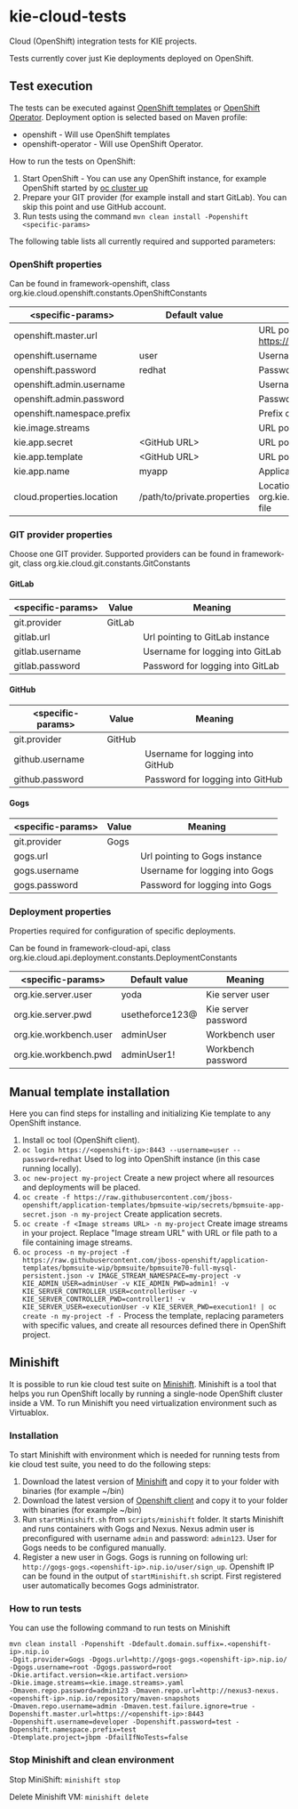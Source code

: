 # kie-cloud-tests
Cloud (OpenShift) integration tests for KIE projects.

Tests currently cover just Kie deployments deployed on OpenShift.

## Test execution

The tests can be executed against [OpenShift templates](https://github.com/jboss-container-images/rhpam-7-openshift-image) or [OpenShift Operator](https://github.com/kiegroup/kie-cloud-operator). Deployment option is selected based on Maven profile:
- openshift - Will use OpenShift templates
- openshift-operator - Will use OpenShift Operator.

How to run the tests on OpenShift:
1. Start OpenShift - You can use any OpenShift instance, for example OpenShift started by [oc cluster up](https://github.com/openshift/origin/blob/master/docs/cluster_up_down.md)
2. Prepare your GIT provider (for example install and start GitLab). You can skip this point and use GitHub account.
3. Run tests using the command `mvn clean install -Popenshift <specific-params>`

The following table lists all currently required and supported parameters:

### OpenShift properties

Can be found in framework-openshift, class org.kie.cloud.openshift.constants.OpenShiftConstants

| \<specific-params\>        | Default value  |  Meaning							                                                                                |
| -------------------------- | -------------- | ------------------------------------------------------------------------------------------------------------------- |
| openshift.master.url       |                | URL pointing to OpenShift, for example https://127.0.0.1:8443							                            |
| openshift.username         | user           | Username for logging into OpenShift                           							                            |
| openshift.password         | redhat         | Password for logging into OpenShift                                                                                 |
| openshift.admin.username   |                | Username for logging into OpenShift as Administrator                                                                |
| openshift.admin.password   |                | Password for logging into OpenShift as Administrator                                                                |
| openshift.namespace.prefix |                | Prefix of Openshift project name                                                                                    |
| kie.image.streams          |                | URL pointing to file with image stream definitions                                                                  |
| kie.app.secret             | \<GitHub URL\> | URL pointing to file with secrets                                                                                   |
| kie.app.template           | \<GitHub URL\> | URL pointing to file with Kie deployments template                                                                  |
| kie.app.name               | myapp          | Application name used as prefix for Kie deployments                                                                 |
| cloud.properties.location  | /path/to/private.properties          | Location of the cloud private properties (See more in org.kie.cloud.openshift.resource.CloudProperties.java file    |

### GIT provider properties

Choose one GIT provider.
Supported providers can be found in framework-git, class org.kie.cloud.git.constants.GitConstants

#### GitLab

| \<specific-params\> | Value  |  Meaning                              |
| ------------------- | ------ | ------------------------------------- |
| git.provider        | GitLab |                                       |
| gitlab.url          |        | Url pointing to GitLab instance       |
| gitlab.username     |        | Username for logging into GitLab      |
| gitlab.password     |        | Password for logging into GitLab      |

#### GitHub

| \<specific-params\> | Value  |  Meaning                              |
| ------------------- | ------ | ------------------------------------- |
| git.provider        | GitHub |                                       |
| github.username     |        | Username for logging into GitHub      |
| github.password     |        | Password for logging into GitHub      |

#### Gogs

| \<specific-params\> | Value  |  Meaning                              |
| ------------------- | ------ | ------------------------------------- |
| git.provider        | Gogs   |                                       |
| gogs.url            |        | Url pointing to Gogs instance         |
| gogs.username       |        | Username for logging into Gogs        |
| gogs.password       |        | Password for logging into Gogs        |

### Deployment properties

Properties required for configuration of specific deployments.

Can be found in framework-cloud-api, class org.kie.cloud.api.deployment.constants.DeploymentConstants

| \<specific-params\>    | Default value   |  Meaning             |
| ---------------------- | --------------- | -------------------- |
| org.kie.server.user    | yoda            | Kie server user      |
| org.kie.server.pwd     | usetheforce123@ | Kie server password  |
| org.kie.workbench.user | adminUser       | Workbench user       |
| org.kie.workbench.pwd  | adminUser1!     | Workbench password   |

## Manual template installation

Here you can find steps for installing and initializing Kie template to any OpenShift instance.

1. Install oc tool (OpenShift client).
2. `oc login https://<openshift-ip>:8443 --username=user --password=redhat`
Used to log into OpenShift instance (in this case running locally).
3. `oc new-project my-project`
Create a new project where all resources and deployments will be placed.
4. `oc create -f https://raw.githubusercontent.com/jboss-openshift/application-templates/bpmsuite-wip/secrets/bpmsuite-app-secret.json -n my-project`
Create application secrets.
5. `oc create -f <Image streams URL> -n my-project`
Create image streams in your project. Replace "Image stream URL" with URL or file path to a file containing image streams.
6. `oc process -n my-project -f https://raw.githubusercontent.com/jboss-openshift/application-templates/bpmsuite-wip/bpmsuite/bpmsuite70-full-mysql-persistent.json -v IMAGE_STREAM_NAMESPACE=my-project -v KIE_ADMIN_USER=adminUser -v KIE_ADMIN_PWD=admin1! -v KIE_SERVER_CONTROLLER_USER=controllerUser -v KIE_SERVER_CONTROLLER_PWD=controller1! -v KIE_SERVER_USER=executionUser -v KIE_SERVER_PWD=execution1! | oc create -n my-project -f -`
Process the template, replacing parameters with specific values, and create all resources defined there in OpenShift project.

## Minishift
It is possible to run kie cloud test suite on [Minishift](https://github.com/minishift/minishift).
Minishift is a tool that helps you run OpenShift locally by running a single-node OpenShift cluster inside a VM. To run
Minishift you need virtualization environment such as Virtuablox.

### Installation
To start Minishift with environment which is needed for running tests from kie cloud test suite,
you need to do the following steps:
1. Download the latest version of [Minishift](https://github.com/minishift/minishift/releases) and copy it to your folder
    with binaries (for example ~/bin)
2. Download the latest version of [Openshift client](https://github.com/openshift/origin/releases) and copy it to your
    folder with binaries (for example ~/bin)
3. Run `startMinishift.sh` from `scripts/minishift` folder. It starts Minishift and runs containers with
    Gogs and Nexus. Nexus admin user is preconfigured with username `admin` and
    password: `admin123`. User for Gogs needs to be configured manually.
4. Register a new user in Gogs. Gogs is running on following url:
    `http://gogs-gogs.<openshift-ip>.nip.io/user/sign_up`. Openshift IP can be found in the output of
    `startMinishift.sh` script. First registered user automatically becomes Gogs administrator.


### How to run tests
You can use the following command to run tests on Minishift

```
mvn clean install -Popenshift -Ddefault.domain.suffix=.<openshift-ip>.nip.io
-Dgit.provider=Gogs -Dgogs.url=http://gogs-gogs.<openshift-ip>.nip.io/ -Dgogs.username=root -Dgogs.password=root
-Dkie.artifact.version=<kie.artifact.version>
-Dkie.image.streams=<kie.image.streams>.yaml
-Dmaven.repo.password=admin123 -Dmaven.repo.url=http://nexus3-nexus.<openshift-ip>.nip.io/repository/maven-snapshots
-Dmaven.repo.username=admin -Dmaven.test.failure.ignore=true -Dopenshift.master.url=https://<openshift-ip>:8443
-Dopenshift.username=developer -Dopenshift.password=test -Dopenshift.namespace.prefix=test
-Dtemplate.project=jbpm -DfailIfNoTests=false
```

### Stop Minishift and clean environment
Stop MiniShift: `minishift stop`

Delete Minishift VM: `minishift delete`
